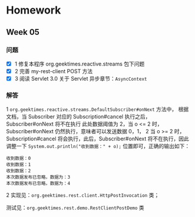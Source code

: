 # Homework

## Week 05

### 问题

- [x] 1 修复本程序 org.geektimes.reactive.streams 包下问题
- [x] 2 完善 my-rest-client POST 方法
- [x] 3 阅读 Servlet 3.0 关于 Servlet 异步章节：`AsyncContext` 

### 解答

1 `org.geektimes.reactive.streams.DefaultSubscriber#onNext` 方法中， 
根据文档，当 Subscriber 对应的 Subscription#cancel 执行之后，Subscriber#onNext 将不在执行
此处数据阈值为 2，当 o <= 2 时，Subscriber#onNext 仍然执行，意味者可以发送数据 0，1， 2
当 o >= 2 时，Subscription#cancel 将会执行，此后，Subscriber#onNext 将不在执行，因此调整一下 `System.out.println("收到数据：" + o);` 位置即可，正确的输出如下：

```shell
收到数据：0
收到数据：1
收到数据：2
本次数据发布已忽略，数据为：3
本次数据发布已忽略，数据为：4
```



2 实现见：`org.geektimes.rest.client.HttpPostInvocation` 类；

测试见：`org.geektimes.rest.demo.RestClientPostDemo` 类






